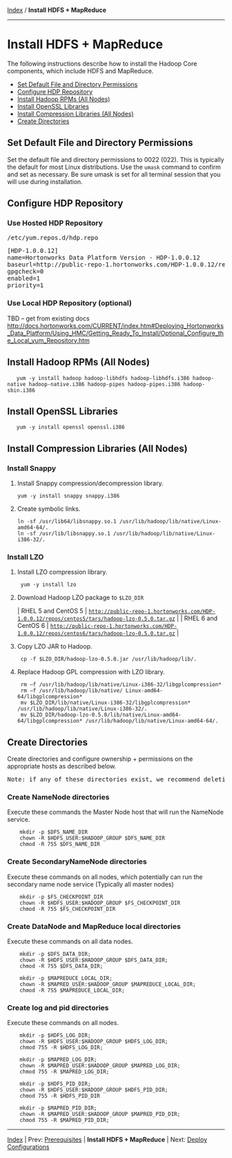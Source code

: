 [Index](./index.md)
/
**Install HDFS + MapReduce**

------

Install HDFS + MapReduce
==========

The following instructions describe how to install the Hadoop Core components, which include HDFS and MapReduce.

* [Set Default File and Directory Permissions](#set-default-file-and-directory-permissions)
* [Configure HDP Repository](#configure-hdp-repository)
* [Install Hadoop RPMs (All Nodes)](#install-hadoop-repms-all-nodes)
* [Install OpenSSL Libraries](#install-openssl-libraries)
* [Install Compression Libraries (All Nodes)](#install-compression-libraries-all-nodes)
* [Create Directories](#create-directories)


Set Default File and Directory Permissions
-------

Set the default file and directory permissions to 0022 (022). This is typically the default for most Linux distributions.
Use the <code>umask</code> command to confirm and set as necessary. Be sure umask is set for all terminal session that you will use during installation.

Configure HDP Repository
-------

### Use Hosted HDP Repository

<pre>/etc/yum.repos.d/hdp.repo</pre>

<pre>
[HDP-1.0.0.12]
name=Hortonworks Data Platform Version - HDP-1.0.0.12
baseurl=http://public-repo-1.hortonworks.com/HDP-1.0.0.12/repos/centos5
gpgcheck=0
enabled=1
priority=1
</pre>

### Use Local HDP Repository (optional)
TBD – get from existing docs
http://docs.hortonworks.com/CURRENT/index.htm#Deploying_Hortonworks_Data_Platform/Using_HMC/Getting_Ready_To_Install/Optional_Configure_the_Local_yum_Repository.htm

Install Hadoop RPMs (All Nodes)
---------

       yum -y install hadoop hadoop-libhdfs hadoop-libhdfs.i386 hadoop-native hadoop-native.i386 hadoop-pipes hadoop-pipes.i386 hadoop-sbin.i386


Install OpenSSL Libraries
---------

       yum -y install openssl openssl.i386

Install Compression Libraries (All Nodes)
----------

### Install Snappy

1. Install Snappy compression/decompression library.

       yum -y install snappy snappy.i386

2. Create symbolic links.

       ln -sf /usr/lib64/libsnappy.so.1 /usr/lib/hadoop/lib/native/Linux-amd64-64/.
       ln -sf /usr/lib/libsnappy.so.1 /usr/lib/hadoop/lib/native/Linux-i386-32/.

### Install LZO

1. Install LZO compression library.

        yum -y install lzo

2. Download Hadoop LZO package to <code>$LZO_DIR</code>

    | RHEL 5 and CentOS 5 | <code>http://public-repo-1.hortonworks.com/HDP-1.0.0.12/repos/centos5/tars/hadoop-lzo-0.5.0.tar.gz</code> |
    | RHEL 6 and CentOS 6 | <code>http://public-repo-1.hortonworks.com/HDP-1.0.0.12/repos/centos6/tars/hadoop-lzo-0.5.0.tar.gz</code> |

3. Copy LZO JAR to Hadoop.

        cp -f $LZO_DIR/hadoop-lzo-0.5.0.jar /usr/lib/hadoop/lib/.

4. Replace Hadoop GPL compression with LZO library.

        rm –f /usr/lib/hadoop/lib/native/Linux-i386-32/libgplcompression*
        rm –f /usr/lib/hadoop/lib/native/ Linux-amd64-64/libgplcompression*
        mv $LZO_DIR/lib/native/Linux-i386-32/libgplcompression* /usr/lib/hadoop/lib/native/Linux-i386-32/.
        mv $LZO_DIR/hadoop-lzo-0.5.0/lib/native/Linux-amd64-64/libgplcompression* /usr/lib/hadoop/lib/native/Linux-amd64-64/.

Create Directories
----------

Create directories and configure ownership + permissions on the appropriate hosts as described below.

<pre>
Note: if any of these directories exist, we recommend deleting and recreating.
</pre>

### Create NameNode directories

Execute these commands the Master Node host that will run the NameNode service.

        mkdir -p $DFS_NAME_DIR
        chown -R $HDFS_USER:$HADOOP_GROUP $DFS_NAME_DIR
        chmod -R 755 $DFS_NAME_DIR

### Create SecondaryNameNode directories

Execute these commands on all nodes, which potentially can run the secondary name node service (Typically all master nodes)

        mkdir -p $FS_CHECKPOINT_DIR
        chown -R $HDFS_USER:$HADOOP_GROUP $FS_CHECKPOINT_DIR
        chmod -R 755 $FS_CHECKPOINT_DIR

### Create DataNode and MapReduce local directories

Execute these commands on all data nodes.

        mkdir -p $DFS_DATA_DIR;
        chown -R $HDFS_USER:$HADOOP_GROUP $DFS_DATA_DIR;
        chmod -R 755 $DFS_DATA_DIR;

        mkdir -p $MAPREDUCE_LOCAL_DIR;
        chown -R $MAPRED_USER:$HADOOP_GROUP $MAPREDUCE_LOCAL_DIR;
        chmod -R 755 $MAPREDUCE_LOCAL_DIR;

### Create log and pid directories

Execute these commands on all nodes.

        mkdir -p $HDFS_LOG_DIR;
        chown -R $HDFS_USER:$HADOOP_GROUP $HDFS_LOG_DIR;
        chmod 755 -R $HDFS_LOG_DIR;

        mkdir -p $MAPRED_LOG_DIR;
        chown -R $MAPRED_USER:$HADOOP_GROUP $MAPRED_LOG_DIR;
        chmod 755 -R $MAPRED_LOG_DIR;

        mkdir -p $HDFS_PID_DIR;
        chown -R $HDFS_USER:$HADOOP_GROUP $HDFS_PID_DIR;
        chmod 755 -R $HDFS_PID_DIR

        mkdir -p $MAPRED_PID_DIR;
        chown -R $MAPRED_USER:$HADOOP_GROUP $MAPRED_PID_DIR;
        chmod 755 -R $MAPRED_PID_DIR;




------

[Index](./index.md)
|
Prev: [Prerequisites](./prerequisites.md)
|
**Install HDFS + MapReduce**
|
Next: [Deploy Configurations](./deploy-configs.md)